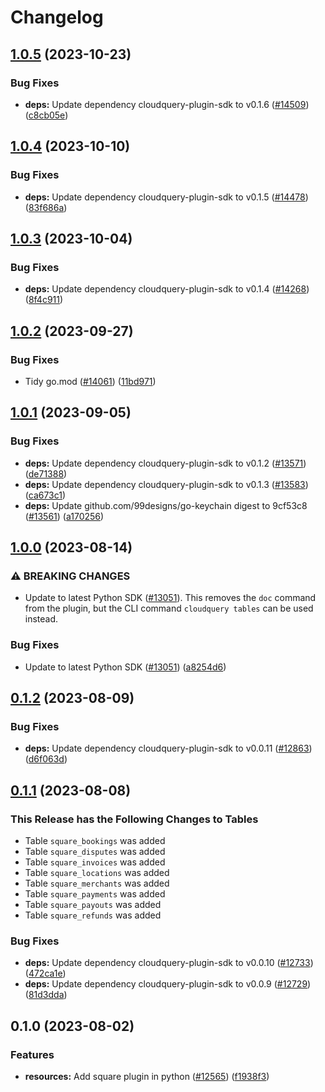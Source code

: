 # Changelog

## [1.0.5](https://github.com/cloudquery/cloudquery/compare/plugins-source-square-v1.0.4...plugins-source-square-v1.0.5) (2023-10-23)


### Bug Fixes

* **deps:** Update dependency cloudquery-plugin-sdk to v0.1.6 ([#14509](https://github.com/cloudquery/cloudquery/issues/14509)) ([c8cb05e](https://github.com/cloudquery/cloudquery/commit/c8cb05eaee332a84743799debc6b3954a8aa718e))

## [1.0.4](https://github.com/cloudquery/cloudquery/compare/plugins-source-square-v1.0.3...plugins-source-square-v1.0.4) (2023-10-10)


### Bug Fixes

* **deps:** Update dependency cloudquery-plugin-sdk to v0.1.5 ([#14478](https://github.com/cloudquery/cloudquery/issues/14478)) ([83f686a](https://github.com/cloudquery/cloudquery/commit/83f686a85a7ed419f482d596ca0c90c1ef908646))

## [1.0.3](https://github.com/cloudquery/cloudquery/compare/plugins-source-square-v1.0.2...plugins-source-square-v1.0.3) (2023-10-04)


### Bug Fixes

* **deps:** Update dependency cloudquery-plugin-sdk to v0.1.4 ([#14268](https://github.com/cloudquery/cloudquery/issues/14268)) ([8f4c911](https://github.com/cloudquery/cloudquery/commit/8f4c91104d43862df4bb5a775624d9a4a5130b34))

## [1.0.2](https://github.com/cloudquery/cloudquery/compare/plugins-source-square-v1.0.1...plugins-source-square-v1.0.2) (2023-09-27)


### Bug Fixes

* Tidy go.mod ([#14061](https://github.com/cloudquery/cloudquery/issues/14061)) ([11bd971](https://github.com/cloudquery/cloudquery/commit/11bd971f6a0089c92e47af6be24f552b2d920f21))

## [1.0.1](https://github.com/cloudquery/cloudquery/compare/plugins-source-square-v1.0.0...plugins-source-square-v1.0.1) (2023-09-05)


### Bug Fixes

* **deps:** Update dependency cloudquery-plugin-sdk to v0.1.2 ([#13571](https://github.com/cloudquery/cloudquery/issues/13571)) ([de71388](https://github.com/cloudquery/cloudquery/commit/de713889f9ccdbb963839d37edc122ff0ca7518e))
* **deps:** Update dependency cloudquery-plugin-sdk to v0.1.3 ([#13583](https://github.com/cloudquery/cloudquery/issues/13583)) ([ca673c1](https://github.com/cloudquery/cloudquery/commit/ca673c16ffa38eaab303f9502823696c85cd4d61))
* **deps:** Update github.com/99designs/go-keychain digest to 9cf53c8 ([#13561](https://github.com/cloudquery/cloudquery/issues/13561)) ([a170256](https://github.com/cloudquery/cloudquery/commit/a17025657e92b017fe3c8bd37abfaa2354e6e818))

## [1.0.0](https://github.com/cloudquery/cloudquery/compare/plugins-source-square-v0.1.2...plugins-source-square-v1.0.0) (2023-08-14)


### ⚠ BREAKING CHANGES

* Update to latest Python SDK ([#13051](https://github.com/cloudquery/cloudquery/issues/13051)). This removes the `doc` command from the plugin, but the CLI command `cloudquery tables` can be used instead.

### Bug Fixes

* Update to latest Python SDK ([#13051](https://github.com/cloudquery/cloudquery/issues/13051)) ([a8254d6](https://github.com/cloudquery/cloudquery/commit/a8254d6233b15fb02b1987250bb0021bc904f507))

## [0.1.2](https://github.com/cloudquery/cloudquery/compare/plugins-source-square-v0.1.1...plugins-source-square-v0.1.2) (2023-08-09)


### Bug Fixes

* **deps:** Update dependency cloudquery-plugin-sdk to v0.0.11 ([#12863](https://github.com/cloudquery/cloudquery/issues/12863)) ([d6f063d](https://github.com/cloudquery/cloudquery/commit/d6f063d67d65652a494d1bb9d28f6c5115f58a90))

## [0.1.1](https://github.com/cloudquery/cloudquery/compare/plugins-source-square-v0.1.0...plugins-source-square-v0.1.1) (2023-08-08)


### This Release has the Following Changes to Tables
- Table `square_bookings` was added
- Table `square_disputes` was added
- Table `square_invoices` was added
- Table `square_locations` was added
- Table `square_merchants` was added
- Table `square_payments` was added
- Table `square_payouts` was added
- Table `square_refunds` was added

### Bug Fixes

* **deps:** Update dependency cloudquery-plugin-sdk to v0.0.10 ([#12733](https://github.com/cloudquery/cloudquery/issues/12733)) ([472ca1e](https://github.com/cloudquery/cloudquery/commit/472ca1eb903da6a922a4fdd9891917c47346e0bb))
* **deps:** Update dependency cloudquery-plugin-sdk to v0.0.9 ([#12729](https://github.com/cloudquery/cloudquery/issues/12729)) ([81d3dda](https://github.com/cloudquery/cloudquery/commit/81d3dda753af406e6fd458d1ce26f10bbdff2146))

## 0.1.0 (2023-08-02)


### Features

* **resources:** Add square plugin in python ([#12565](https://github.com/cloudquery/cloudquery/issues/12565)) ([f1938f3](https://github.com/cloudquery/cloudquery/commit/f1938f3bf96042315d966a6292205edecc7f0ac5))
